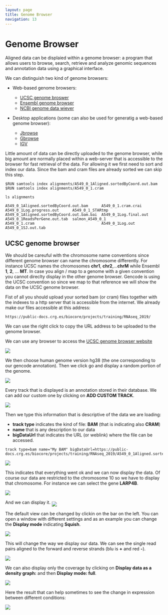 ```yaml
---
layout: page
title: Genome Browser 
navigation: 13
---
```


# Genome Browser
Aligned data can be displaied within a genome browser: a program that allows users to browse, search, retrieve and analyze genomic sequences and annotation data using a graphical interface.

We can distinguish two kind of genome browsers:
* Web-based genome browsers:
  * [UCSC genome broswer](https://genome-euro.ucsc.edu/cgi-bin/hgGateway?redirect=manual&source=genome.ucsc.edu)
  * [Ensembl genome browser](https://www.ensembl.org/index.html)
  * [NCBI genome data wiever](https://www.ncbi.nlm.nih.gov/genome/gdv/)

* Desktop applications (some can also be used for generatig a web-based genome browser):
  * [Jbrowse](https://jbrowse.org/)
  * [Gbrowse](http://gmod.org/wiki/GBrowse_2.0_HOWTO)
  * [IGV](https://software.broadinstitute.org/software/igv/)
  
Little amount of data can be directly uploaded to the genome browser, while big amount are normally placed within a web-server that is accessible to the browser for fast retrieval of the data. For allowing it we first need to sort and index our data. Since the bam and cram files are already sorted we can skip this step.

```{bash}
$RUN samtools index alignments/A549_0_1Aligned.sortedByCoord.out.bam
$RUN samtools index alignments/A549_0_1.cram       

ls alignments

A549_0_1Aligned.sortedByCoord.out.bam      A549_0_1.cram.crai     A549_0_1Log.progress.out      A549_0_1_STARtmp
A549_0_1Aligned.sortedByCoord.out.bam.bai  A549_0_1Log.final.out  A549_0_1ReadsPerGene.out.tab  salmon_A549_0_1
A549_0_1.cram                              A549_0_1Log.out        A549_0_1SJ.out.tab

```
## UCSC genome browser
We should be careuful with the chromosome name conventions since different genome browser can name the chromosome differently. For instance UCSC names the chromosomes **chr1**, **chr2**,...**chrM** while Ensembl **1**, **2**, ... **MT**. In case you align / map to a genome with a given convention you cannot direclty display in the other genome browser.
Gencode is using the UCSC convention so since we map to that reference we will show the data on the UCSC genome browser. 

Fist of all you should upload your sorted bam (or cram) files together with the indexes to a http server that is accessible from the internet. We already make our files accessible at this address:

```{bash}
https://public-docs.crg.es/biocore/projects/training/RNAseq_2019/
```
We can use the right click to copy the URL address to be uploaded to the genome browser.

We can use any browser to access the [UCSC genome browser website](https://genome-euro.ucsc.edu/cgi-bin/hgGateway?redirect=manual&source=genome.ucsc.edu)

<img src="images/ucsc1.png"  align="middle" />

We then choose human genome version hg38 (the one corresponding to our gencode annotation). Then we click go and display a random portion of the genome. 

<img src="images/ucsc2.png"  align="middle" />

Every track that is displayed is an annotation stored in their database. We can add our custom one by clicking on **ADD CUSTOM TRACK**. 

<img src="images/ucsc3.png"  align="middle" />

Then we type this information that is descriptive of the data we are loading:
* **track type** indicates the kind of file: **BAM** (that is indicating also **CRAM**)
* **name** that is any description to our data 
* **bigDataUrl** that indicates the URL (or weblink) where the file can be accessed. 

```{bash}
track type=bam name="My BAM" bigDataUrl=https://public-docs.crg.es/biocore/projects/training/RNAseq_2019/A549_0_1Aligned.sortedByCoord.out.bam
```

<img src="images/ucsc4.png"  align="middle" />

This indicates that everything went ok and we can now display the data. Of course our data are restricted to the chromosome 10 so we have to display that chromosome. For instance we can select the gene **LARP4B**.

<img src="images/ucsc5.png"  align="middle" />

And we can display it. 
<img src="images/ucsc6.png"  align="middle" />

The default view can be changed by clickin on the bar on the left. You can open a window with different settings and as an example you can change the **Display mode** indicating  **Squish**.

<img src="images/ucsc7.png"  align="middle" />

This will change the way we display our data. We can see the single read pairs aligned to the forward and reverse strands (blu is **+** and red **-**).  

<img src="images/ucsc8.png"  align="middle" />

We can also display only the coverage by clicking on **Display data as a density graph:** and then **Display mode: full**. 

<img src="images/ucsc9.png"  align="middle" />

Here the result that can help sometimes to see the change in expression between different conditions:

<img src="images/ucsc10.png"  align="middle" />


